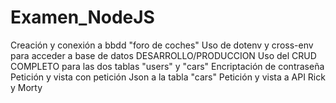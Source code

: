 # Examen_NodeJS

Creación y conexión a bbdd "foro de coches"
Uso de dotenv y cross-env para acceder a base de datos DESARROLLO/PRODUCCION
Uso del CRUD COMPLETO para las dos tablas "users" y "cars"
Encriptación de contraseña
Petición y vista con petición Json a la tabla "cars"
Petición y vista a API Rick y Morty
